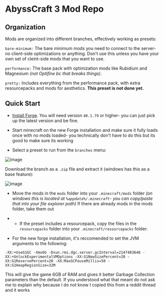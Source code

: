 # AbyssCraft 3 Mod Repo

## Organization

Mods are organized into different branches, effectively working as presets:

`bare-minimum:` The bare minimum mods you need to connect to the server- no client-side optimizations or anything. Don't use this unless you have your own set of cleint-side mods that you want to use.

`performance:` The base pack with optimization mods like Rubidium and Magnesium _(not Optifine bc that breaks things)_.

`pretty:` Includes everything from the performance pack, with extra resourcepacks and mods for aesthetics. **This preset is not done yet.**

## Quick Start

 - [Install Forge](https://files.minecraftforge.net/net/minecraftforge/forge/index_1.18.2.html). You will need version `40.1.79` or higher- you can just pick up the latest version and be fine.

 - Start minecraft on the new Forge installation and make sure it fully loads once with no mods loaded- you technically don't have to do this but its good to make sure its working

 - Select a preset to run from the `branches` menu:

![image](https://user-images.githubusercontent.com/31070777/206109193-2d5e6ea2-2756-481a-bf5a-3ea23068d9cc.png)

Download the branch as a `.zip` file and extract it (windows has this as a base feature):

![image](https://user-images.githubusercontent.com/31070777/206109824-6405eb26-698c-4c8e-8616-ed559645f1a0.png)

 - Move the mods in the `mods` folder into your `.minecraft/mods` folder _(on windows this is located at `%appdata%/.minecraft`- you can copy/paste that into your file explorer path)_
If there are already mods in the mods folder, take them out

 - - If the preset includes a resourcepack, copy the files in the `resourcepacks` folder into your `.minecraft/resourcepacks` folder:

 - For the new forge installation, it's reccomended to set the JVM arguments to the following:

`-XX:+UseG1GC -Xmx6G -Dsun.rmi.dgc.server.gcInterval=2147483646 -XX:+UnlockExperimentalVMOptions -XX:G1NewSizePercent=20 -XX:G1ReservePercent=20 -XX:MaxGCPauseMillis=50 -XX:G1HeapRegionSize=32M`
 
 This will give the game 6GB of RAM and gives it better Garbage Collection parameters than the default. If you understood what that meant do not ask me to explain why because I do not know I copied this from a reddit thread and it works
